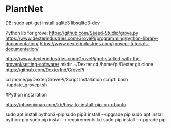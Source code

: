 # PlantNet

DB:
sudo apt-get install sqlite3 libsqlite3-dev

Python lib for grove:
https://github.com/Seeed-Studio/grove.py
https://www.dexterindustries.com/GrovePi/programming/python-library-documentation/
https://www.dexterindustries.com/grovepi-tutorials-documentation/

https://www.dexterindustries.com/GrovePi/get-started-with-the-grovepi/setting-software/
mkdir ~/Dexter
cd /home/pi/Dexter
git clone https://github.com/DexterInd/GrovePi

cd /home/pi/Dexter/GrovePi/Script
Installation script:
bash ./update_grovepi.sh



#Python installation

https://phoenixnap.com/kb/how-to-install-pip-on-ubuntu

sudo apt install python3-pip
sudo pip3 install --upgrade pip
sudo apt install python-pip
sudo pip install -r requirements.txt
sudo pip install --upgrade pip

